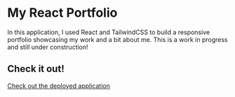 # My React Portfolio

In this application, I used React and TailwindCSS to build a responsive portfolio showcasing my work and a bit about me. 
This is a work in progress and still under construction! 

## Check it out! 
[Check out the deployed application](http://samkarp700.github.io/react-portfolio) 
